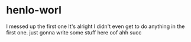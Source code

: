 # henlo-worl
I messed up the first one
It's alright I didn't even get to do anything in the first one. 
just gonna write some stuff here
oof ahh succ
